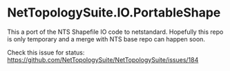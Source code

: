# NetTopologySuite.IO.PortableShape

This a port of the NTS Shapefile IO code to netstandard. Hopefully this repo is only temporary and a merge with NTS base repo can happen soon.

Check this issue for status: https://github.com/NetTopologySuite/NetTopologySuite/issues/184